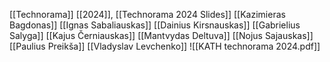 [[Technorama]] [[2024]], [[Technorama 2024 Slides]]
[[Kazimieras Bagdonas]] 
[[Ignas Sabaliauskas]] 
[[Dainius Kirsnauskas]] 
[[Gabrielius Salyga]] 
[[Kajus Černiauskas]] 
[[Mantvydas Deltuva]]
[[Nojus Sajauskas]]
[[Paulius Preikša]]
[[Vladyslav Levchenko]]
![[KATH technorama 2024.pdf]]